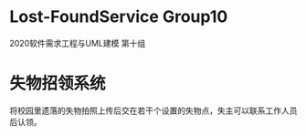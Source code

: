 # Lost-FoundService Group10

2020软件需求工程与UML建模  第十组

失物招领系统
===

将校园里遗落的失物拍照上传后交在若干个设置的失物点，失主可以联系工作人员后认领。 
